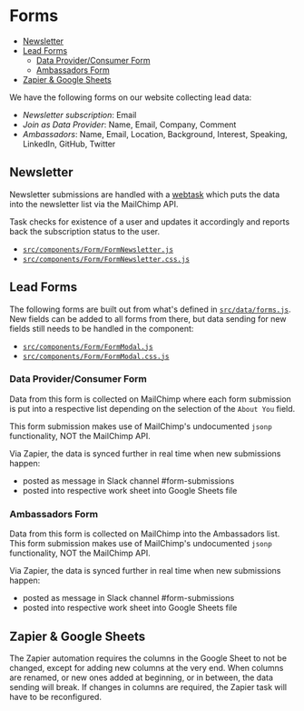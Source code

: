 # Forms

- [Newsletter](#newsletter)
- [Lead Forms](#lead-forms)
  - [Data Provider/Consumer Form](#data-providerconsumer-form)
  - [Ambassadors Form](#ambassadors-form)
- [Zapier & Google Sheets](#zapier--google-sheets)

We have the following forms on our website collecting lead data:

-   _Newsletter subscription_: Email
-   _Join as Data Provider_: Name, Email, Company, Comment
-   _Ambassadors_: Name, Email, Location, Background, Interest, Speaking, LinkedIn, GitHub, Twitter

## Newsletter

Newsletter submissions are handled with a [webtask](https://github.com/oceanprotocol/webtasks#mailchimp) which puts the data into the newsletter list via the MailChimp API.

Task checks for existence of a user and updates it accordingly and reports back the subscription status to the user.

-   [`src/components/Form/FormNewsletter.js`](../src/components/Form/FormNewsletter.js)
-   [`src/components/Form/FormNewsletter.css.js`](../src/components/Form/FormNewsletter.css.js)

## Lead Forms

The following forms are built out from what's defined in [`src/data/forms.js`](src/data/forms.js). New fields can be added to all forms from there, but data sending for new fields still needs to be handled in the component:

-   [`src/components/Form/FormModal.js`](../src/components/Form/FormModal.js)
-   [`src/components/Form/FormModal.css.js`](../src/components/Form/FormModal.css.js)

### Data Provider/Consumer Form

Data from this form is collected on MailChimp where each form submission is put into a respective list depending on the selection of the `About You` field.

This form submission makes use of MailChimp's undocumented `jsonp` functionality, NOT the MailChimp API.

Via Zapier, the data is synced further in real time when new submissions happen:

-   posted as message in Slack channel #form-submissions
-   posted into respective work sheet into Google Sheets file

### Ambassadors Form

Data from this form is collected on MailChimp into the Ambassadors list. This form submission makes use of MailChimp's undocumented `jsonp` functionality, NOT the MailChimp API.

Via Zapier, the data is synced further in real time when new submissions happen:

-   posted as message in Slack channel #form-submissions
-   posted into respective work sheet into Google Sheets file

## Zapier & Google Sheets

The Zapier automation requires the columns in the Google Sheet to not be changed, except for adding new columns at the very end. When columns are renamed, or new ones added at beginning, or in between, the data sending will break. If changes in columns are required, the Zapier task will have to be reconfigured.
